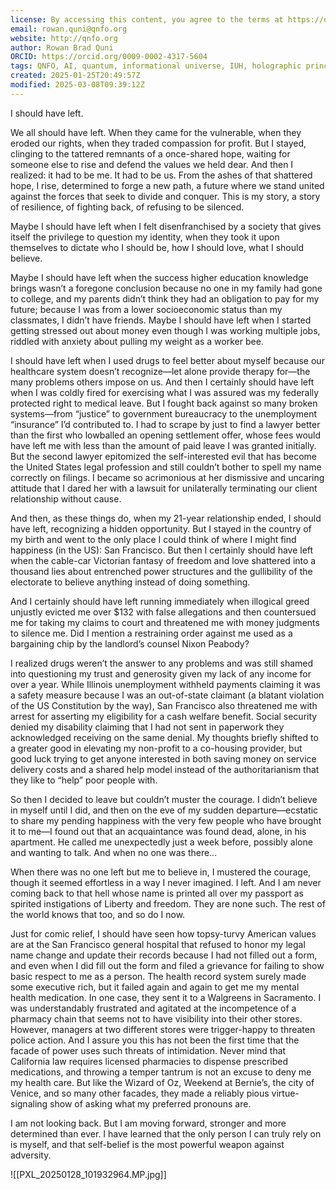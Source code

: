 ```yaml
---
license: By accessing this content, you agree to the terms at https://qnfo.org/LICENSE
email: rowan.quni@qnfo.org
website: http://qnfo.org
author: Rowan Brad Quni
ORCID: https://orcid.org/0009-0002-4317-5604
tags: QNFO, AI, quantum, informational universe, IUH, holographic principle
created: 2025-01-25T20:49:57Z
modified: 2025-03-08T09:39:12Z
---
```


I should have left.

We all should have left. When they came for the vulnerable, when they eroded our rights, when they traded compassion for profit. But I stayed, clinging to the tattered remnants of a once-shared hope, waiting for someone else to rise and defend the values we held dear. And then I realized: it had to be me. It had to be us. From the ashes of that shattered hope, I rise, determined to forge a new path, a future where we stand united against the forces that seek to divide and conquer. This is my story, a story of resilience, of fighting back, of refusing to be silenced.

Maybe I should have left when I felt disenfranchised by a society that gives itself the privilege to question my identity, when they took it upon themselves to dictate who I should be, how I should love, what I should believe.

Maybe I should have left when the success higher education knowledge brings wasn’t a foregone conclusion because no one in my family had gone to college, and my parents didn’t think they had an obligation to pay for my future; because I was from a lower socioeconomic status than my classmates, I didn’t have friends. Maybe I should have left when I started getting stressed out about money even though I was working multiple jobs, riddled with anxiety about pulling my weight as a worker bee.

I should have left when I used drugs to feel better about myself because our healthcare system doesn’t recognize—let alone provide therapy for—the many problems others impose on us. And then I certainly should have left when I was coldly fired for exercising what I was assured was my federally protected right to medical leave. But I fought back against so many broken systems—from “justice” to government bureaucracy to the unemployment “insurance” I’d contributed to. I had to scrape by just to find a lawyer better than the first who lowballed an opening settlement offer, whose fees would have left me with less than the amount of paid leave I was granted initially. But the second lawyer epitomized the self-interested evil that has become the United States legal profession and still couldn’t bother to spell my name correctly on filings. I became so acrimonious at her dismissive and uncaring attitude that I dared her with a lawsuit for unilaterally terminating our client relationship without cause.

And then, as these things do, when my 21-year relationship ended, I should have left, recognizing a hidden opportunity. But I stayed in the country of my birth and went to the only place I could think of where I might find happiness (in the US): San Francisco. But then I certainly should have left when the cable-car Victorian fantasy of freedom and love shattered into a thousand lies about entrenched power structures and the gullibility of the electorate to believe anything instead of doing something.

And I certainly should have left running immediately when illogical greed unjustly evicted me over $132 with false allegations and then countersued me for taking my claims to court and threatened me with money judgments to silence me. Did I mention a restraining order against me used as a bargaining chip by the landlord’s counsel Nixon Peabody?

I realized drugs weren’t the answer to any problems and was still shamed into questioning my trust and generosity given my lack of any income for over a year. While Illinois unemployment withheld payments claiming it was a safety measure because I was an out-of-state claimant (a blatant violation of the US Constitution by the way), San Francisco also threatened me with arrest for asserting my eligibility for a cash welfare benefit. Social security denied my disability claiming that I had not sent in paperwork they acknowledged receiving on the same denial. My thoughts briefly shifted to a greater good in elevating my non-profit to a co-housing provider, but good luck trying to get anyone interested in both saving money on service delivery costs and a shared help model instead of the authoritarianism that they like to “help” poor people with.

So then I decided to leave but couldn’t muster the courage. I didn’t believe in myself until I did, and then on the eve of my sudden departure—ecstatic to share my pending happiness with the very few people who have brought it to me—I found out that an acquaintance was found dead, alone, in his apartment. He called me unexpectedly just a week before, possibly alone and wanting to talk. And when no one was there…

When there was no one left but me to believe in, I mustered the courage, though it seemed effortless in a way I never imagined. I left. And I am never coming back to that hell whose name is printed all over my passport as spirited instigations of Liberty and freedom. They are none such. The rest of the world knows that too, and so do I now.

Just for comic relief, I should have seen how topsy-turvy American values are at the San Francisco general hospital that refused to honor my legal name change and update their records because I had not filled out a form, and even when I did fill out the form and filed a grievance for failing to show basic respect to me as a person. The health record system surely made some executive rich, but it failed again and again to get me my mental health medication. In one case, they sent it to a Walgreens in Sacramento. I was understandably frustrated and agitated at the incompetence of a pharmacy chain that seems not to have visibility into their other stores. However, managers at two different stores were trigger-happy to threaten police action. And I assure you this has not been the first time that the facade of power uses such threats of intimidation. Never mind that California law requires licensed pharmacies to dispense prescribed medications, and throwing a temper tantrum is not an excuse to deny me my health care. But like the Wizard of Oz, Weekend at Bernie’s, the city of Venice, and so many other facades, they made a reliably pious virtue-signaling show of asking what my preferred pronouns are.

I am not looking back. But I am moving forward, stronger and more determined than ever. I have learned that the only person I can truly rely on is myself, and that self-belief is the most powerful weapon against adversity.

![[PXL_20250128_101932964.MP.jpg]]
